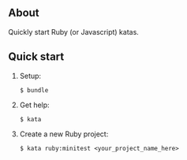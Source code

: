## About

Quickly start Ruby (or Javascript) katas.

## Quick start

1. Setup:

     ```
     $ bundle 
     ```

2. Get help:

     ```
     $ kata
     ```

3. Create a new Ruby project:

     ```
     $ kata ruby:minitest <your_project_name_here>
     ```
